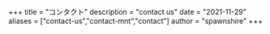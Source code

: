 +++
title = "コンタクト"
description = "contact us"
date = "2021-11-29"
aliases = ["contact-us","contact-mnt","contact"]
author = "spawnshire"
+++
